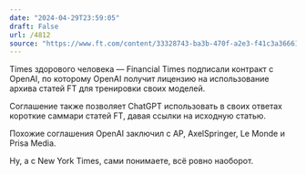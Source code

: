 ```yaml
---
date: "2024-04-29T23:59:05"
draft: False
url: /4812
source: "https://www.ft.com/content/33328743-ba3b-470f-a2e3-f41c3a366613"
---
```


Times здорового человека — Financial Times подписали контракт с OpenAI, по которому OpenAI получит лицензию на использование архива статей FT для тренировки своих моделей. 

Соглашение также позволяет ChatGPT использовать в своих ответах короткие саммари статей FT, давая ссылки на исходную статью.

Похожие соглашения OpenAI заключил с AP, AxelSpringer, Le Monde и Prisa Media.

Ну, а с New York Times, сами понимаете, всё ровно наоборот.
